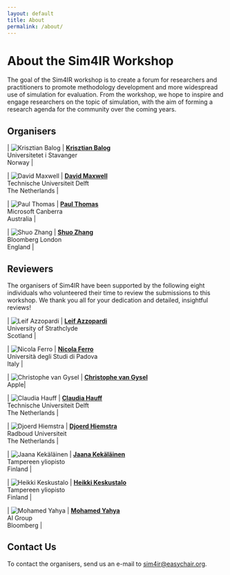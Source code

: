 ```yaml
---
layout: default
title: About
permalink: /about/
---
```


# About the Sim4IR Workshop

The goal of the Sim4IR workshop is to create a forum for researchers and practitioners to promote methodology development and more widespread use of simulation for evaluation. From the workshop, we hope to inspire and engage researchers on the topic of simulation, with the aim of forming a research agenda for the community over the coming years.  

## Organisers

| ![Krisztian Balog](/assets/img/krisztian.jpg) | <span class="speaker">**[Krisztian Balog](https://krisztianbalog.com/about/)**</span><br />Universitetet i Stavanger<br />Norway |

| ![David Maxwell](/assets/img/david.jpg) | <span class="speaker">**[David Maxwell](https://www.dmax.org.uk)**</span><br />Technische Universiteit Delft<br />The Netherlands |

| ![Paul Thomas](/assets/img/paul.jpg) | <span class="speaker">**[Paul Thomas](https://www.microsoft.com/en-us/research/people/pathom/)**</span><br />Microsoft Canberra<br />Australia |

| ![Shuo Zhang](/assets/img/shuo.jpg) | <span class="speaker">**[Shuo Zhang](https://imsure318.github.io/)**</span><br />Bloomberg London<br />England |

## Reviewers

The organisers of Sim4IR have been supported by the following eight individuals who volunteered their time to review the submissions to this workshop. We thank you all for your dedication and detailed, insightful reviews!

| ![Leif Azzopardi](/assets/img/speakers/leif.jpg) | <span class="speaker">**[Leif Azzopardi](https://www.strath.ac.uk/staff/azzopardileifdr/)**</span><br />University of Strathclyde<br />Scotland |

| ![Nicola Ferro](/assets/img/speakers/nicola.jpg) | <span class="speaker">**[Nicola Ferro](http://www.dei.unipd.it/~ferro/)**</span><br />Università degli Studi di Padova<br />Italy |

| ![Christophe van Gysel](/assets/img/speakers/christophe.jpg) | <span class="speaker">**[Christophe van Gysel](http://chri.stophr.be/)**</span><br />Apple|

| ![Claudia Hauff](/assets/img/speakers/claudia.jpg) | <span class="speaker">**[Claudia Hauff](https://chauff.github.io/)**</span><br />Technische Universiteit Delft<br />The Netherlands |

| ![Djoerd Hiemstra](/assets/img/speakers/djoerd.jpg) | <span class="speaker">**[Djoerd Hiemstra](https://djoerdhiemstra.com/)**</span><br />Radboud Universiteit<br />The Netherlands |

| ![Jaana Kekäläinen](/assets/img/speakers/jaana.jpg) | <span class="speaker">**[Jaana Kekäläinen](https://www.tuni.fi/en/jaana-kekalainen)**</span><br />Tampereen yliopisto<br />Finland |

| ![Heikki Keskustalo](/assets/img/speakers/heikki.jpg) | <span class="speaker">**[Heikki Keskustalo](https://www.tuni.fi/en/heikki-keskustalo)**</span><br />Tampereen yliopisto<br />Finland |

| ![Mohamed Yahya](/assets/img/speakers/mohamed.jpg) | <span class="speaker">**[Mohamed Yahya](https://myahya.org/)**</span><br />AI Group<br />Bloomberg |


## Contact Us

To contact the organisers, send us an e-mail to [sim4ir@easychair.org](mailto:sim4ir@easychair.org).